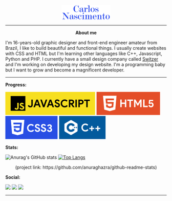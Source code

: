 <p align="center">
<img src="https://raw.githubusercontent.com/carloscdf/carloscdf/ac15d2db19000b37ac77d1f4b726988d593a2d95/assets/logo.svg" alt="logo" width="30%">
</p>

---

<div align="center">
  
**About me**

</div>


<p>I'm 16-years-old graphic designer and front-end engineer amateur from Brazil, I like to build beautiful and functional things. I usually create websites with CSS and HTML but I'm learning other languages like C++, Javascript, Python and PHP. 
  I currently have a small design company called <a href="https://instagram.com/byswitzer">Switzer</a> and I'm working on developing my design website.
I'm a programming baby but I want to grow and become a magnificent developer.</p>
<p>

  ---
  
**Progress:**


<p>
<img src="https://raw.githubusercontent.com/carloscdf/carloscdf/dfc4a450736909fd2dd574fd7f43aa9241a5b8f8/assets/javascript-button.svg" alt="javascript">
<img src="https://raw.githubusercontent.com/carloscdf/carloscdf/dfc4a450736909fd2dd574fd7f43aa9241a5b8f8/assets/html5-button.svg" alt="html5" > <img src="https://raw.githubusercontent.com/carloscdf/carloscdf/dfc4a450736909fd2dd574fd7f43aa9241a5b8f8/assets/css3-button.svg" alt="css3"> <img src="https://raw.githubusercontent.com/carloscdf/carloscdf/dfc4a450736909fd2dd574fd7f43aa9241a5b8f8/assets/cplusplus-button.svg" alt="c++">
</p>

**Stats:**

![Anurag's GitHub stats](https://github-readme-stats.vercel.app/api?username=carloscdf&hide=contribs,prs) [![Top Langs](https://github-readme-stats.vercel.app/api/top-langs/?username=carloscdf&layout=compact)](https://github.com/anuraghazra/github-readme-stats)

<p align="center">(project link: https://github.com/anuraghazra/github-readme-stats)</p>


**Social:**
<p>
  <a href="https://instagram.com/byswitzer"><img src="https://img.shields.io/badge/Instagram-E4405F?style=for-the-badge&logo=instagram&logoColor=white"></a> <a href="https://www.behance.net/switzer"><img src="https://img.shields.io/badge/-Behance-blue?style=for-the-badge&logo=behance&logoColor=white"></a> <a href="https://dribbble.com/byswitzerr"><img src="https://img.shields.io/badge/Dribbble-EA4C89?style=for-the-badge&logo=dribbble&logoColor=white"></a>
</p>


---
